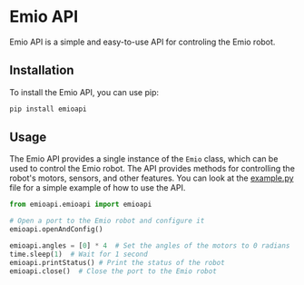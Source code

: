 # Emio API

Emio API is a simple and easy-to-use API for controling the Emio robot.

## Installation
To install the Emio API, you can use pip:

```bash
pip install emioapi
```

## Usage
The Emio API provides a single instance of the `Emio` class, which can be used to control the Emio robot. The API provides methods for controlling the robot's motors, sensors, and other features.
You can look at the [example.py](example.py) file for a simple example of how to use the API.

```python
from emioapi.emioapi import emioapi

# Open a port to the Emio robot and configure it
emioapi.openAndConfig()

emioapi.angles = [0] * 4  # Set the angles of the motors to 0 radians
time.sleep(1)  # Wait for 1 second
emioapi.printStatus() # Print the status of the robot
emioapi.close()  # Close the port to the Emio robot
```

